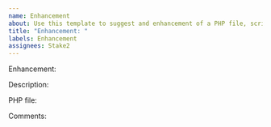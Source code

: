 ```yaml
---
name: Enhancement
about: Use this template to suggest and enhancement of a PHP file, script, or class
title: "Enhancement: "
labels: Enhancement
assignees: Stake2
---
```


Enhancement:


Description:


PHP file:


Comments:

